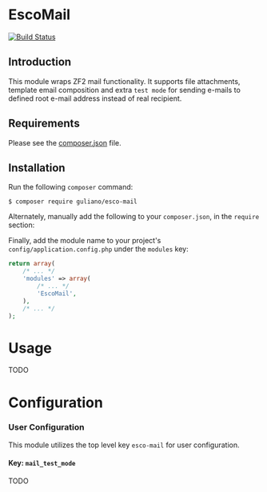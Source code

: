 EscoMail
=======
[![Build Status](https://travis-ci.org/guliano/esco-mail.svg)](https://travis-ci.org/guliano/esco-mail)

Introduction
------------

This module wraps ZF2 mail functionality. It supports file attachments, template email composition and extra `test mode` for sending e-mails to defined root e-mail address instead of real recipient.

Requirements
------------

Please see the [composer.json](composer.json) file.

Installation
------------

Run the following `composer` command:

```console
$ composer require guliano/esco-mail
```

Alternately, manually add the following to your `composer.json`, in the `require` section:

Finally, add the module name to your project's `config/application.config.php` under the `modules`
key:

```php
return array(
    /* ... */
    'modules' => array(
        /* ... */
        'EscoMail',
    ),
    /* ... */
);
```

Usage
=====
TODO

Configuration
=============

### User Configuration

This module utilizes the top level key `esco-mail` for user configuration.

#### Key: `mail_test_mode`

TODO